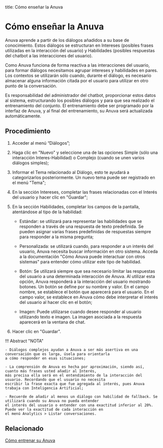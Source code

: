 title: Cómo enseñar la Anuva
# Cómo enseñar la Anuva

Anuva aprende a partir de los diálogos añadidos a su base de conocimiento. Estos diálogos se estructuran en Intereses (posibles frases utilizadas en la interacción del usuario) y Habilidades (posibles respuestas del chatbot a las interacciones del usuario).

Como Anuva funciona de forma reactiva a las interacciones del usuario, para formar diálogos necesitamos agrupar intereses y habilidades en pares. Los contextos se utilizarán sólo cuando, durante el diálogo, es necesario almacenar alguna información citada por el usuario para utilizar en otro punto de la conversación.

Es responsabilidad del administrador del chatbot, proporcionar estos datos al sistema, estructurando los posibles diálogos y para que sea realizado el entrenamiento del conjunto. El entrenamiento debe ser programado por la interfaz de Anuva, y al final del entrenamiento, su Anuva será actualizada automáticamente.

Procedimiento
------------

1. Acceder al menú “Diálogos”;

2. Haga clic en "Nuevo" y seleccione una de las opciones Simple (sólo una interacción Interes-Habilidad) o Complejo (cuando se unen varios diálogos simples);

3. Informar el Tema relacionado al Diálogo, esto te ayudará a categorizarlos posteriormente. Un nuevo tema puede ser registrado en el menú "Tema";

4. En la sección Intereses, completar las frases relacionadas con el Interés del usuario y hacer clic en "Guardar";

5. En la sección Habilidades, completar los campos de la pantalla, atentándose al tipo de la habilidad:

    - Estándar: se utilizará para representar las habilidades que se responden a través de una respuesta de texto predefinida. Se pueden 
    asignar varias frases predefinidas de respuestas siempre para responder a la misma pregunta;

    - Personalizada: se utilizará cuando, para responder a un interés del usuario, Anuva necesita buscar información en otro sistema.
    Acceda a la documentación "Cómo Anuva puede interactuar con otros sistemas" para entender cómo utilizar este tipo de habilidad.

    - Botón: Se utilizará siempre que sea necesario limitar las respuestas del usuario a una determinada interacción de Anuva. Al 
    utilizar esta opción, Anuva responderá a la interacción del usuario mostrando botones. Un botón se define por su nombre y valor. En
    el campo nombre, se establece el botón que aparecerá para el usuario. En el campo valor, se establece en Anuva cómo debe interpretar
    el interés del usuario al hacer clic en el botón;
 
    - Imagen: Puede utilizarse cuando desee responder al usuario utilizando texto e imagen. La imagen asociada a la respuesta aparecerá
    en la ventana de chat.

6. Hacer clic en "Guardar".

!!! Abstract "NOTA"

    - Diálogos complejos ayudan a Anuva a ser más asertiva en una conversación que es larga, úsela para orientarla 
    a cómo responder en esas situaciones;
    
    - La comprensión de Anuva es hecha por aproximación, siendo así, cuanto más frases usted añadir al Interés, 
    más precisa ella será en el entendimiento de la interacción del usuario. Recordando que el usuario no necesita 
    escribir la frase exacta que fue agregada al interés, pues Anuva trabaja con Inteligencia Artificial;
                
    - Recuerde de añadir al menos un diálogo con habilidad de fallback. Se utilizará cuando su Anuva no pueda entender 
    el interés del usuario o entender con una exactitud inferior al 20%. Puede ver la exactitud de cada interacción en 
    el menú Analytics > Listar conversaciones.
 
 
Relacionado
--------
 
[Cómo entrenar su Anuva](/es-es/anuva/use/trainning-anuva.html)
 
 

<!-- !!! tip "About"

    <b>Product/Version:</b> CITSmart | 8.00 &nbsp;&nbsp;
    <b>Updated:</b>04/07/2021 - Anna Martins
    

